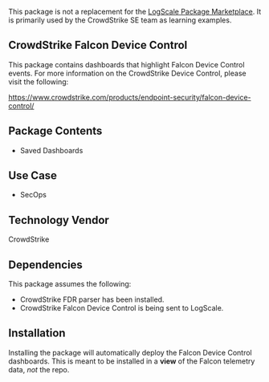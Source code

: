 

This package is not a replacement for the [LogScale Package Marketplace](https://library.humio.com/humio-server/packages-marketplace.html). It is primarily used by the CrowdStrike SE team as learning examples. 

## CrowdStrike Falcon Device Control
This package contains dashboards that highlight Falcon Device Control events. For more information on the CrowdStrike Device Control, please visit the following:

https://www.crowdstrike.com/products/endpoint-security/falcon-device-control/
 
## Package Contents
- Saved Dashboards
 
## Use Case
- SecOps
 
## Technology Vendor
CrowdStrike
 
## Dependencies
This package assumes the following:

- CrowdStrike FDR parser has been installed.
- CrowdStrike Falcon Device Control is being sent to LogScale.

## Installation
Installing the package will automatically deploy the Falcon Device Control dashboards. This is meant to be installed in a **view** of the Falcon telemetry data, *not* the repo. 
